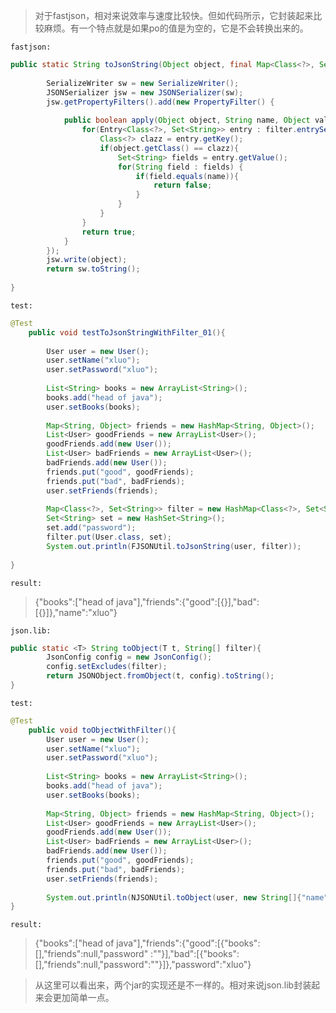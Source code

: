>对于fastjson，相对来说效率与速度比较快。但如代码所示，它封装起来比较麻烦。有一个特点就是如果po的值是为空的，它是不会转换出来的。

`fastjson:`

``` java
public static String toJsonString(Object object, final Map<Class<?>, Set<String>> filter){
		
		SerializeWriter sw = new SerializeWriter();
		JSONSerializer jsw = new JSONSerializer(sw);
		jsw.getPropertyFilters().add(new PropertyFilter() {
			
			public boolean apply(Object object, String name, Object value) {
				for(Entry<Class<?>, Set<String>> entry : filter.entrySet()) {  
		            Class<?> clazz = entry.getKey();  
		            if(object.getClass() == clazz){  
		                Set<String> fields = entry.getValue();  
		                for(String field : fields) {  
		                    if(field.equals(name)){  
		                        return false;  
		                    }  
		                }  
		            }  
		        }  
				return true;
			}
		});
		jsw.write(object);
		return sw.toString();
		
}
```

`test:`

``` java
@Test
	public void testToJsonStringWithFilter_01(){
		
		User user = new User();
		user.setName("xluo");
		user.setPassword("xluo");
		
		List<String> books = new ArrayList<String>();
		books.add("head of java");
		user.setBooks(books);
		
		Map<String, Object> friends = new HashMap<String, Object>();
		List<User> goodFriends = new ArrayList<User>();
		goodFriends.add(new User());
		List<User> badFriends = new ArrayList<User>();
		badFriends.add(new User());
		friends.put("good", goodFriends);
		friends.put("bad", badFriends);
		user.setFriends(friends);
		
		Map<Class<?>, Set<String>> filter = new HashMap<Class<?>, Set<String>>();
		Set<String> set = new HashSet<String>();
		set.add("password");
		filter.put(User.class, set);
		System.out.println(FJSONUtil.toJsonString(user, filter));
		
}
```

`result:`

>{"books":["head of java"],"friends":{"good":[{}],"bad":[{}]},"name":"xluo"}

`json.lib:`

``` java
public static <T> String toObject(T t, String[] filter){
		JsonConfig config = new JsonConfig();
		config.setExcludes(filter);
		return JSONObject.fromObject(t, config).toString();
}
```

`test:`

``` java
@Test
	public void toObjectWithFilter(){
		User user = new User();
		user.setName("xluo");
		user.setPassword("xluo");
		
		List<String> books = new ArrayList<String>();
		books.add("head of java");
		user.setBooks(books);
		
		Map<String, Object> friends = new HashMap<String, Object>();
		List<User> goodFriends = new ArrayList<User>();
		goodFriends.add(new User());
		List<User> badFriends = new ArrayList<User>();
		badFriends.add(new User());
		friends.put("good", goodFriends);
		friends.put("bad", badFriends);
		user.setFriends(friends);
		
		System.out.println(NJSONUtil.toObject(user, new String[]{"name"}));
}
```

`result:`

>{"books":["head of java"],"friends":{"good":[{"books":[],"friends":null,"password"
:""}],"bad":[{"books":[],"friends":null,"password":""}]},"password":"xluo"}

>从这里可以看出来，两个jar的实现还是不一样的。相对来说json.lib封装起来会更加简单一点。